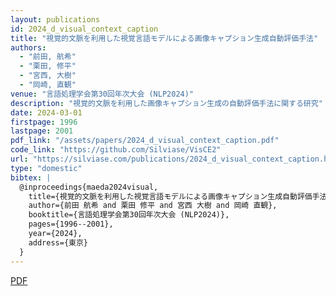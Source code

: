 ```yaml
---
layout: publications
id: 2024_d_visual_context_caption
title: "視覚的文脈を利用した視覚言語モデルによる画像キャプション生成自動評価手法"
authors:
  - "前田, 航希"
  - "栗田, 修平"
  - "宮西, 大樹"
  - "岡崎, 直観"
venue: "言語処理学会第30回年次大会 (NLP2024)"
description: "視覚的文脈を利用した画像キャプション生成の自動評価手法に関する研究"
date: 2024-03-01
firstpage: 1996
lastpage: 2001
pdf_link: "/assets/papers/2024_d_visual_context_caption.pdf"
code_link: "https://github.com/Silviase/VisCE2"
url: "https://silviase.com/publications/2024_d_visual_context_caption.html"
type: "domestic"
bibtex: |
  @inproceedings{maeda2024visual,
    title={視覚的文脈を利用した視覚言語モデルによる画像キャプション生成自動評価手法},
    author={前田 航希 and 栗田 修平 and 宮西 大樹 and 岡崎 直観},
    booktitle={言語処理学会第30回年次大会 (NLP2024)},
    pages={1996--2001},
    year={2024},
    address={東京}
  }
---
```


[PDF](/assets/papers/2024_d_visual_context_caption.pdf)
